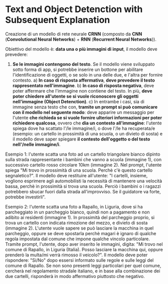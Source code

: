 # Text and Object Detenction with Subsequent Explanation

Creazione di un modello di rete neurale **CRNN** (composto da **CNN** (**Convolutional Neural Networks**) + **RNN** (**Recurrent Neural Networks**)).

Obiettivo del modello è: **data una o più immagini di input**, il modello deve prevedere:
1. **Se le immagini contengono del testo**. Se il modello viene sviluppato sotto forma di app, si potrebbe inserire un bottone per abilitare l'identificazione di oggetti, o se solo in una delle due, e l'altra per fornire contesto.
   a) **In caso di risposta affermativa**, **deve prevedere il testo rappresentato nell'immagine**.
   b) **In caso di risposta negativa**, deve poter affermare che l'immagine non contiene del testo. In più, **deve poter chiedere all'utente se si vuole riconoscere gli oggetti nell'immagine (Object Detenction)**.
   c) In entrambe i casi, sia di immagine senza testo che con, **tramite un prompt si può comunicare con il modello nel seguente modo**: deve apparire un messaggio per l'utente **che richieda se si vuole fornire ulteriori informazioni per poter richiedere qualcosa**, ovvero che **dia un contesto all'immagine**: l'utente spiega dove ha scattato l'/le immagine/i, o dove l'/le ha recuperata/e (esempio: un cartello in prossimità di una scuola, o un divieto di sosta) e il modello deve saper spiegare **il contesto dell'oggetto o del testo nell'/nelle immagine/i**.

Esempio 1: l'utente scatta una foto ad un cartello triangolare bianco dipinto sulla strada rappresentante i bambini che vanno a scuola (immagine 1), con successivo cartello rosso circolare 10km (immagine 2). Nel prompt, l'utente spiega "Mi trovo in prossimità di una scuola. Perchè c'è questo cartello segnaletico?". Il modello deve restituire all'utente: "I cartelli, insieme, vogliono esprimere agli automobilisti la necessità di mantenere una velocità bassa, perchè in prossimità si trova una scuola. Perciò i bambini o i ragazzi potrebbero sbucar fuori dalla strada all'improvviso. Se il guidatore va forte, potrebbe investirli".

Esempio 2: l'utente scatta una foto a Rapallo, in Liguria, dove si ha parcheggiato in un parcheggio bianco, quindi non a pagamento e non adibito ai residenti (immagine 1). In prossimità del parcheggio proprio, si trova un cartello con indicata rimozione del mezzo, e divieto di sosta (immagine 2). L'utente vuole sapere se può lasciare la macchina in quel parcheggio, oppure se deve spostarla perchè magari è ignaro di qualche regola impostata dal comune che impone qualche vincolo particolare. Tramite prompt, l'utente, dopo aver inserito le immagini, digita: "Mi trovo nel comune di Rapallo, in Liguria (Italia). Posso lasciare la macchina qui, oppure prenderò la multa/mi verrà rimosso il veicolo?". Il modello deve poter rispondere: "Si/No" dopo essersi informato sulle regole e sulle leggi del comune di Rapallo. Se non sono presenti leggi particolari per quel comune, cercherà nel regolamento stradale italiano, e in base alla combinazione dei due cartelli, risponderà in modo affermativo piuttosto che negativo.
